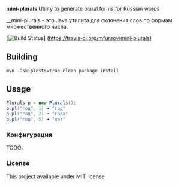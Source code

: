__mini-plurals__ Utility to generate plural forms for Russian words

__mini-plurals  - это Java утилита для склонения слов по формам множественного числа.

[![Build Status](https://travis-ci.org/mfursov/mini-plurals.svg?branch=master)]	(https://travis-ci.org/mfursov/mini-plurals)

## Building

```
mvn -DskipTests=true clean package install
```

## Usage

```java
Plurals p = new Plurals();
p.pl("год", 1) ➟ "год"
p.pl("год", 2) ➟ "года"
p.pl("год", 5) ➟ "лет"
```

### Конфигурация

TODO:


### License

This project available under MIT license